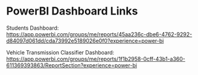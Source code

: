 # PowerBI Dashboard Links

Students Dashboard: https://app.powerbi.com/groups/me/reports/45aa236c-dbe6-4762-9292-d84097d061dd/cda73992e5189026e0f0?experience=power-bi

Vehicle Transmission Classifier Dashboard: https://app.powerbi.com/groups/me/reports/1f1b2958-0cff-43b1-a360-611369393863/ReportSection?experience=power-bi
